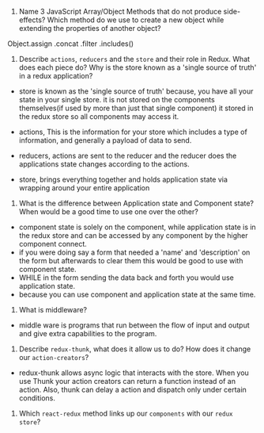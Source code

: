 1.  Name 3 JavaScript Array/Object Methods that do not produce side-effects? Which method do we use to create a new object while extending the properties of another object?

Object.assign
.concat
.filter
.includes()

1.  Describe `actions`, `reducers` and the `store` and their role in Redux. What does each piece do? Why is the store known as a 'single source of truth' in a redux application?

- store is known as the 'single source of truth' because, you have all your state in your single store. it is not stored on the components themselves(if used by more than just that single component) it stored in the redux store so all components may access it.

- actions, This is the information for your store which includes a type of information, and generally a payload of data to send.
- reducers, actions are sent to the reducer and the reducer does the applications state changes according to the actions.
- store, brings everything together and holds application state via wrapping around your entire application

1.  What is the difference between Application state and Component state? When would be a good time to use one over the other?

- component state is solely on the component, while application state is in the redux store and can be accessed by any component by the higher component
  connect.
- if you were doing say a form that needed a 'name' and 'description' on the form but afterwards to clear them this would be good to use with component state.
- WHILE in the form sending the data back and forth you would use application state.
- because you can use component and application state at the same time.

1.  What is middleware?

- middle ware is programs that run between the flow of input and output and give extra capabilities to the program.

1.  Describe `redux-thunk`, what does it allow us to do? How does it change our `action-creators`?

- redux-thunk allows async logic that interacts with the store. When you use Thunk your action creators can return a function instead of an action.
  Also, thunk can delay a action and dispatch only under certain conditions.

1.  Which `react-redux` method links up our `components` with our `redux store`?
